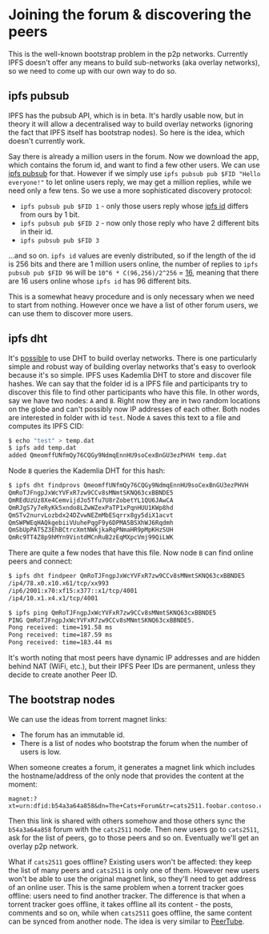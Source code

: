 # Joining the forum & discovering the peers

This is the well-known bootstrap problem in the p2p networks. Currently IPFS doesn't offer any means to build sub-networks (aka overlay networks), so we need to come up with our own way to do so.

## ipfs pubsub

IPFS has the pubsub API, which is in beta. It's hardly usable now, but in theory it will allow a decentralised way to build overlay networks (ignoring the fact that IPFS itself has bootstrap nodes). So here is the idea, which doesn't currently work.

Say there is already a million users in the forum. Now we download the app, which contains the forum id, and want to find a few other users. We can use [ipfs pubsub](https://docs.ipfs.io/reference/api/cli/#ipfs-pubsub) for that. However if we simply use `ipfs pubsub pub $FID "Hello everyone!"` to let online users reply, we may get a million replies, while we need only a few tens. So we use a more sophisticated discovery protocol:

- `ipfs pubsub pub $FID 1` - only those users reply whose [ipfs id](https://docs.ipfs.io/reference/api/cli/#ipfs-id) differs from ours by 1 bit.
- `ipfs pubsub pub $FID 2` - now only those reply who have 2 different bits in their id.
- `ipfs pubsub pub $FID 3`

...and so on. `ipfs id` values are evenly distributed, so if the length of the id is 256 bits and there are 1 million users online, the number of replies to `ipfs pubsub pub $FID 96` will be `10^6 * C(96,256)/2^256` = [16](http://m.wolframalpha.com/input/?i=10%5E6+*+256%21%2F%282%5E256+*+96%21+*+%28256+-+96%29%21%29), meaning that there are 16 users online whose `ipfs id` has 96 different bits.

This is a somewhat heavy procedure and is only necessary when we need to start from nothing. However once we have a list of other forum users, we can use them to discover more users.

## ipfs dht

It's [possible](https://jhalderm.com/pub/papers/dht-woot10.pdf) to use DHT to build overlay networks. There is one particularly simple and robust way of building overlay networks that's easy to overlook because it's so simple. IPFS uses Kademlia DHT to store and discover file hashes. We can say that the folder id is a IPFS file and participants try to discover this file to find other participants who have this file. In other words, say we have two nodes: `A` and `B`. Right now they are in two random locations on the globe and can't possibly now IP addresses of each other. Both nodes are interested in folder with id `test`. Node `A` saves this text to a file and computes its IPFS CID:

```bash
$ echo "test" > temp.dat
$ ipfs add temp.dat
added QmeomffUNfmQy76CQGy9NdmqEnnHU9soCexBnGU3ezPHVH temp.dat
```

Node `B` queries the Kademlia DHT for this hash:

```bash
$ ipfs dht findprovs QmeomffUNfmQy76CQGy9NdmqEnnHU9soCexBnGU3ezPHVH
QmRoTJFngpJxWcYVFxR7zw9CCv8sMNmtSKNQ63cxBBNDE5
QmREdUzUz8Xe4CemvijdJo5Tfu7U8rZobetYL1QU6JAwCA
QmRJgS7y7eRyKk5xndo8LZwWZexPaTP1xPqnHUU1KWp8hd
QmSTv2nurvLozbdx24DZvwNEZmMbESqrrx8gy5diX1acvt
QmSWPWEqHAQkgebiiVUuhePqgF9y6DPMA5BSXhWJ6Rqdmh
QmSbUpPAT5Z3EhBCtrcXmtNWkjkaRqPNmaHR9pMpKHzSUH
QmRc9TT4Z8p9hMYn9VintdMCnRuB2zEqMXpcVmj99QiLWK
```

There are quite a few nodes that have this file. Now node `B` can find online peers and connect:

```bash
$ ipfs dht findpeer QmRoTJFngpJxWcYVFxR7zw9CCv8sMNmtSKNQ63cxBBNDE5
/ip4/78.x0.x10.x61/tcp/xx993
/ip6/2001:x70:xf15:x377::x1/tcp/4001
/ip4/10.x1.x4.x1/tcp/4001

$ ipfs ping QmRoTJFngpJxWcYVFxR7zw9CCv8sMNmtSKNQ63cxBBNDE5
PING QmRoTJFngpJxWcYVFxR7zw9CCv8sMNmtSKNQ63cxBBNDE5.
Pong received: time=191.58 ms
Pong received: time=187.59 ms
Pong received: time=183.44 ms
```

It's worth noting that most peers have dynamic IP addresses and are hidden behind NAT (WiFi, etc.), but their IPFS Peer IDs are permanent, unless they decide to create another Peer ID.

## The bootstrap nodes

We can use the ideas from torrent magnet links:
- The forum has an immutable id.
- There is a list of nodes who bootstrap the forum when the number of users is low.

When someone creates a forum, it generates a magnet link which includes the hostname/address of the only node that provides the content at the moment:

```
magnet:?xt=urn:dfid:b54a3a64a858&dn=The+Cats+Forum&tr=cats2511.foobar.contoso.com
```

Then this link is shared with others somehow and those others sync the `b54a3a64a858` forum with the `cats2511` node. Then new users go to `cats2511`, ask for the list of peers, go to those peers and so on. Eventually we'll get an overlay p2p network.

What if `cats2511` goes offline? Existing users won't be affected: they keep the list of many peers and `cats2511` is only one of them. However new users won't be able to use the original magnet link, so they'll need to get address of an online user. This is the same problem when a torrent tracker goes offline: users need to find another tracker. The difference is that when a torrent tracker goes offline, it takes offline all its content - the posts, comments and so on, while when `cats2511` goes offline, the same content can be synced from another node. The idea is very similar to [PeerTube](https://github.com/Chocobozzz/PeerTube).


